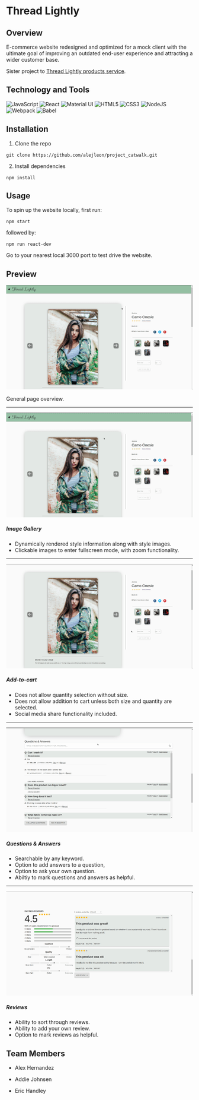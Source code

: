 # Thread Lightly


## Overview

E-commerce website redesigned and optimized for a mock client with the ultimate goal of improving an outdated end-user experience and attracting a wider customer base.

Sister project to [Thread Lightly products service](https://github.com/alejleon/Products_Service).


## Technology and Tools

![JavaScript](https://img.shields.io/badge/javascript-%23323330.svg?style=for-the-badge&logo=javascript&logoColor=%23F7DF1E)
![React](https://img.shields.io/badge/react-%2320232a.svg?style=for-the-badge&logo=react&logoColor=%2361DAFB)
![Material UI](https://img.shields.io/badge/materialui-%230081CB.svg?style=for-the-badge&logo=material-ui&logoColor=white)
![HTML5](https://img.shields.io/badge/html5-%23E34F26.svg?style=for-the-badge&logo=html5&logoColor=white)
![CSS3](https://img.shields.io/badge/css3-%231572B6.svg?style=for-the-badge&logo=css3&logoColor=white)
![NodeJS](https://img.shields.io/badge/node.js-6DA55F?style=for-the-badge&logo=node.js&logoColor=white)
![Webpack](https://img.shields.io/badge/webpack-%238DD6F9.svg?style=for-the-badge&logo=webpack&logoColor=black)
![Babel](https://img.shields.io/badge/Babel-F9DC3e?style=for-the-badge&logo=babel&logoColor=black)


## Installation 
1. Clone the repo
```
git clone https://github.com/alejleon/project_catwalk.git
```
2. Install dependencies
```
npm install
```



## Usage
To spin up the website locally, first run: 
 ```
 npm start
 ```
 followed by:
 ```
 npm run react-dev
 ```
 Go to your nearest local 3000 port to test drive the website.
 
 
 ## Preview

![Overview Preview](ReadmeGifs/Overview.gif)

General page overview.

---
![Gallery Preview](ReadmeGifs/StyleSelectorCarousel&LightBox.gif)

##### Image Gallery
- Dynamically rendered style information along with style images.
- Clickable images to enter fullscreen mode, with zoom functionality.

---

![Add to Cart Preview](ReadmeGifs/AddtoCart&SocialMedia.gif)

##### Add-to-cart 
- Does not allow quantity selection without size. 
- Does not allow addition to cart unless both size and quantity are selected. 
- Social media share functionality included.

---

![Questions and Answers Preview](ReadmeGifs/Q&As.gif)

##### Questions & Answers
- Searchable by any keyword. 
- Option to add answers to a question,
- Option to ask your own question.
- Abiltiy to mark questions and answers as helpful.

---

![Reviews Preview](ReadmeGifs/Reviews.gif)

##### Reviews
- Ability to sort through reviews.
- Ability to add your own review.
- Option to mark reviews as helpful.


## Team Members
* Alex Hernandez

* Addie Johnsen 

* Eric Handley 


